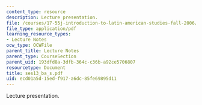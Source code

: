 ```yaml
---
content_type: resource
description: Lecture presentation.
file: /courses/17-55j-introduction-to-latin-american-studies-fall-2006/ecd01a5d15edf917a6dc85fe69895d11_ses13_ba_s.pdf
file_type: application/pdf
learning_resource_types:
- Lecture Notes
ocw_type: OCWFile
parent_title: Lecture Notes
parent_type: CourseSection
parent_uid: 193dfd8a-3dfb-364c-c36b-a92ce5706807
resourcetype: Document
title: ses13_ba_s.pdf
uid: ecd01a5d-15ed-f917-a6dc-85fe69895d11
---
```

Lecture presentation.

